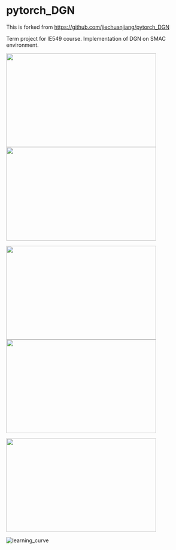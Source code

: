 # pytorch_DGN

This is forked from https://github.com/jiechuanjiang/pytorch_DGN

Term project for IE549 course. Implementation of DGN on SMAC environment.

<img src="https://user-images.githubusercontent.com/45442859/146665952-128986bd-e280-411c-a457-e43d2f05ebc2.gif" width="400" height="250"/><img src="https://user-images.githubusercontent.com/45442859/146665954-8d1a250a-36ed-483a-8b10-f9447d53cd17.gif" width="400" height="250"/>

<img src="https://user-images.githubusercontent.com/45442859/146665959-e2f99b6b-3c8a-441f-bde0-9a1b107af364.gif" width="400" height="250"/><img src="https://user-images.githubusercontent.com/45442859/146665968-b5fe67d5-0a33-4fb3-b5e1-8dfcb5d8f476.gif" width="400" height="250"/>

<img src="https://user-images.githubusercontent.com/45442859/146665971-d5d3c945-2cf8-42f0-bb44-95d0085bbff0.gif" width="400" height="250"/>

![learning_curve](https://user-images.githubusercontent.com/45442859/146666044-ffa0be53-e0e2-4d46-8b5c-eba44544ecae.png)
